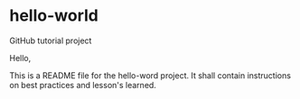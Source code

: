 # hello-world
GitHub tutorial project

Hello,

This is a README file for the hello-word project. It shall contain instructions on best practices and lesson's learned.
